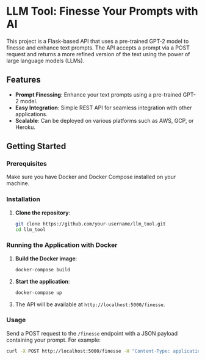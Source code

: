# LLM Tool: Finesse Your Prompts with AI

This project is a Flask-based API that uses a pre-trained GPT-2 model to finesse and enhance text prompts. The API accepts a prompt via a POST request and returns a more refined version of the text using the power of large language models (LLMs).

## Features

- **Prompt Finessing**: Enhance your text prompts using a pre-trained GPT-2 model.
- **Easy Integration**: Simple REST API for seamless integration with other applications.
- **Scalable**: Can be deployed on various platforms such as AWS, GCP, or Heroku.

## Getting Started

### Prerequisites

Make sure you have Docker and Docker Compose installed on your machine.

### Installation

1. **Clone the repository**:
    ```bash
    git clone https://github.com/your-username/llm_tool.git
    cd llm_tool
    ```

### Running the Application with Docker

1. **Build the Docker image**:
    ```bash
    docker-compose build
    ```

2. **Start the application**:
    ```bash
    docker-compose up
    ```

3. The API will be available at `http://localhost:5000/finesse`.

### Usage

Send a POST request to the `/finesse` endpoint with a JSON payload containing your prompt. For example:

```bash
curl -X POST http://localhost:5000/finesse -H "Content-Type: application/json" -d '{"prompt": "Once upon a time"}'
